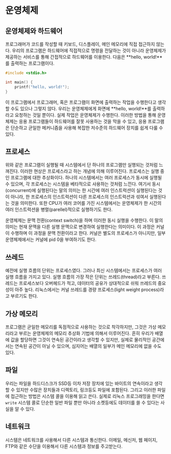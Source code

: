 # 운영체제
## 운영체제와 하드웨어
프로그래머가 코드를 작성할 때 키보드, 디스플레이, 메인 메모리에 직접 접근하지 않는다. 우리의 프로그램은 하드웨어에 직접적으로 명령을 전달하는 것이 아니라 운영체제가 제공하는 서비스를 통해 간접적으로 하드웨어를 이용한다. 다음은 **hello, world!**를 출력하는 프로그램이다.

``` c
#include <stdio.h>

int main() {
    printf("hello, world!");
}
```

이 프로그램에서 프로그래머, 혹은 프로그램이 화면에 출력하는 작업을 수행한다고 생각할 수도 있으나 그렇지 않다. 우리는 운영체제에게 화면에 **hello, world!**를 출력하라고 요청하는 것일 뿐이다. 실제 작업은 운영체제가 수행한다. 이러한 방법을 통해 운영체제는 응용 프로그램들이 하드웨어를 잘못 사용하는 것을 막을 수 있고, 응용 프로그램은 단순하고 균일한 메커니즘을 사용해 복잡한 저수준의 하드웨어 장치를 쉽게 다룰 수 있다.

## 프로세스
위와 같은 프로그램이 실행될 때 시스템에서 단 하나의 프로그램만 실행되는 것처럼 느껴진다. 이러한 현상은 프로세스라고 하는 개념에 의해 이루어진다. 프로세스는 실행 중인 프로그램에 대한 추상화이다. 하나의 시스템에서는 여러 프로세스가 동시에 실행될 수 있으며, 각 프로세스는 시스템을 베타적으로 사용하는 것처럼 느낀다. 여기서 동시(concurrent)에 실행된다는 말의 의미는 한 시간에 여러 인스트럭션이 실행된다는 것이 아니라, 한 프로세스의 인스트럭션이 다른 프로세스의 인스트럭션과 섞여서 실행된다는 것을 의미한다. 또한 CPU가 여러 코어를 가진 시스템에서는 운영체제가 한 시간의 여러 인스트럭션을 병렬(parellel)적으로 실행하기도 한다.

운영체제는 문맥 전환(context switch)을 하며 이러한 동시 실행을 수행한다. 이 말의 의미는 현재 문맥을 다른 실행 문맥으로 변경하여 실행한다는 의미이다. 이 과정은 커널이 수행하며 이 과정을 문맥 전환이라고 한다. 커널은 별도의 프로세스가 아니지만, 일부 운영체제에서는 커널에 pid 0을 부여하기도 한다.

## 쓰레드
예전에 실행 흐름의 단위는 프로세스였다. 그러나 최신 시스템에서는 프로세스가 여러 실행 흐름을 가지고 있다. 실행 흐름의 가장 작은 단위는 쓰레드(thread)라고 부른다. 쓰레드는 프로세스보다 오버헤드가 적고, 데이터의 공유가 상대적으로 쉬워 쓰레드의 중요성이 아주 높다. 리눅스에서는 커널 쓰레드를 경량 프로세스(light weight process)라고 부르기도 한다.

## 가상 메모리
프로그램은 균일한 메모리를 독점적으로 사용하는 것으로 착각하지만, 그것은 가상 메모리라고 부르는 운영체제의 메모리 추상화 기법에 의해서 이루어진다. 흔히 우리가 배열에 값을 할당하면 그것이 연속된 공간이라고 생각할 수 있지만, 실제로 물리적인 공간에서는 연속된 공간이 아닐 수 있으며, 심지어는 배열의 일부가 메인 메모리에 없을 수도 있다.

## 파일
우리는 파일을 하드디스크가 SSD등 이차 저장 장치에 있는 바이트의 연속이라고 생각할 수 있지만 수많은 장치들과 디렉토리, 링크등도 파일에 포함된다. 그리고 이러한 파일에 접근하는 방법은 시스템 콜을 이용해 읽고 쓴다. 실제로 리눅스 프로그래밍을 한다면 `write` 시스템 콜로 단순한 일반 파일 뿐만 아니라 소켓등에도 데이터를 쓸 수 있다는 사실을 알 수 있다.

## 네트워크
시스템은 네트워크를 사용해서 다른 시스템과 통신한다. 이메일, 메신저, 웹 페이지, FTP와 같은 수단을 이용해서 다른 시스템과 정보를 주고받는다. 
